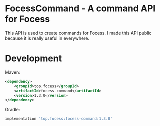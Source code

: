 # FocessCommand - A command API for Focess

This API is used to create commands for Focess. I made this API public because it is really useful in everywhere.

# Development

Maven:

```xml
<dependency>
    <groupId>top.focess</groupId>
    <artifactId>focess-command</artifactId>
    <version>1.3.0</version>
</dependency>
```

Gradle:

```gradle
implementation 'top.focess:focess-command:1.3.0'
```